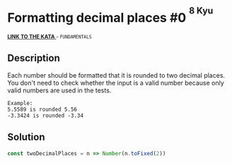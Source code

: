 <h1>Formatting decimal places #0 <sup><sup>8 Kyu</sup></sup></h1>

<sup>
  <a href="https://www.codewars.com/kata/5641a03210e973055a00000d">
    <strong>LINK TO THE KATA</strong>
  </a> - <code>FUNDAMENTALS</code>
</sup>

## Description

Each number should be formatted that it is rounded to two decimal places. You don't need to check whether the input is a valid number because only valid numbers are used in the tests.

```
Example:
5.5589 is rounded 5.56
-3.3424 is rounded -3.34
```

## Solution

```javascript
const twoDecimalPlaces = n => Number(n.toFixed(2))
```
